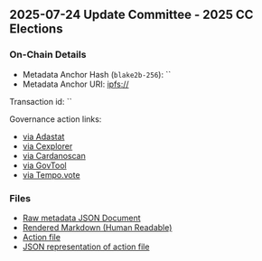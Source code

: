 ## 2025-07-24 Update Committee - 2025 CC Elections

### On-Chain Details

- Metadata Anchor Hash (`blake2b-256`): ``
- Metadata Anchor URI: <ipfs://>

Transaction id: ``

Governance action links:
  - [via Adastat](https://adastat.net/governances/)
  - [via Cexplorer](https://cexplorer.io/governance/)
  - [via Cardanoscan](https://cardanoscan.io/govAction/)
  - [via GovTool](https://gov.tools/governance_actions/#0)
  - [via Tempo.vote](https://tempo.vote/governance-actions)

### Files

- [Raw metadata JSON Document](./metadata.jsonld)
- [Rendered Markdown (Human Readable)](./metadata.jsonld.md)
- [Action file](./new-committee-cc-elections-2025.action)
- [JSON representation of action file](./new-committee-cc-elections-2025.action.json)
